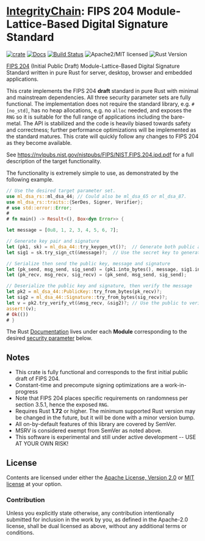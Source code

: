 # [IntegrityChain]: FIPS 204 Module-Lattice-Based Digital Signature Standard

[![crate][crate-image]][crate-link]
[![Docs][docs-image]][docs-link]
[![Build Status][build-image]][build-link]
![Apache2/MIT licensed][license-image]
![Rust Version][rustc-image]

[FIPS 204] (Initial Public Draft) Module-Lattice-Based Digital Signature Standard written in pure Rust for server, 
desktop, browser and embedded applications.

This crate implements the FIPS 204 **draft** standard in pure Rust with minimal and mainstream dependencies. All 
three security parameter sets are fully functional. The implementation does not require the standard library, e.g. 
`#[no_std]`, has no heap allocations, e.g. no `alloc` needed, and exposes the `RNG` so it is suitable for the full 
range of applications including the bare-metal. The API is stabilized and the code is heavily biased towards safety 
and correctness; further performance optimizations will be implemented as the standard matures. This crate will 
quickly follow any changes to FIPS 204 as they become available.

See <https://nvlpubs.nist.gov/nistpubs/FIPS/NIST.FIPS.204.ipd.pdf> for a full description of the target functionality.

The functionality is extremely simple to use, as demonstrated by the following example.

~~~rust
// Use the desired target parameter set.
use ml_dsa_rs::ml_dsa_44; // Could also be ml_dsa_65 or ml_dsa_87. 
use ml_dsa_rs::traits::{SerDes, Signer, Verifier};
# use std::error::Error;
#
# fn main() -> Result<(), Box<dyn Error>> {

let message = [0u8, 1, 2, 3, 4, 5, 6, 7];

// Generate key pair and signature
let (pk1, sk) = ml_dsa_44::try_keygen_vt()?;  // Generate both public and secret keys
let sig1 = sk.try_sign_ct(&message)?;  // Use the secret key to generate a message signature

// Serialize then send the public key, message and signature
let (pk_send, msg_send, sig_send) = (pk1.into_bytes(), message, sig1.into_bytes());
let (pk_recv, msg_recv, sig_recv) = (pk_send, msg_send, sig_send);

// Deserialize the public key and signature, then verify the message
let pk2 = ml_dsa_44::PublicKey::try_from_bytes(pk_recv)?;
let sig2 = ml_dsa_44::Signature::try_from_bytes(sig_recv)?;
let v = pk2.try_verify_vt(&msg_recv, &sig2)?; // Use the public to verify message signature
assert!(v); 
# Ok(())
# }
~~~

The Rust [Documentation][docs-link] lives under each **Module** corresponding to the desired
[security parameter](#modules) below. 

## Notes

* This crate is fully functional and corresponds to the first initial public draft of FIPS 204.    
* Constant-time and precompute signing optimizations are a work-in-progress
* Note that FIPS 204 places specific requirements on randomness per section 3.5.1, hence the exposed `RNG`.
* Requires Rust **1.72** or higher. The minimum supported Rust version may be changed in the future, but 
it will be done with a minor version bump.
* All on-by-default features of this library are covered by SemVer.
* MSRV is considered exempt from SemVer as noted above.
* This software is experimental and still under active development -- USE AT YOUR OWN RISK!

## License

Contents are licensed under either the [Apache License, Version 2.0](http://www.apache.org/licenses/LICENSE-2.0)
or [MIT license](http://opensource.org/licenses/MIT) at your option.

### Contribution

Unless you explicitly state otherwise, any contribution intentionally submitted for inclusion in the work by you, as 
defined in the Apache-2.0 license, shall be dual licensed as above, without any additional terms or conditions.

[//]: # (badges)

[crate-image]: https://buildstats.info/crate/ml-dsa-rs
[crate-link]: https://crates.io/crates/ml-dsa-rs
[docs-image]: https://docs.rs/ml-dsa-rs/badge.svg
[docs-link]: https://docs.rs/ml-dsa-rs/
[build-image]: https://github.com/integritychain/ml-dsa-rs/workflows/test/badge.svg
[build-link]: https://github.com/integritychain/ml-dsa-rs/actions?query=workflow%3Atest
[license-image]: https://img.shields.io/badge/license-Apache2.0/MIT-blue.svg
[rustc-image]: https://img.shields.io/badge/rustc-1.72+-blue.svg

[//]: # (general links)

[IntegrityChain]: https://github.com/integritychain/
[FIPS 204]: https://csrc.nist.gov/pubs/fips/204/ipd
